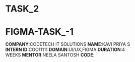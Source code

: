 # TASK_2
# FIGMA-TASK_-1
**COMPANY**:CODETECH IT SOLUTIONS
**NAME**:KAVI PRIYA S
**INTERN ID**:COO11111
**DOMAIN**:UI/UX,FIGMA
**DURATION**:4 WEEKS
**MENTOR**:NEELA SANTOSH
**CODE**:
<!DOCTYPE html>
<html lang="en">
<head>
    <meta charset="UTF-8">
    <meta name="viewport" content="width=device-width, initial-scale=1.0">
    <title>Responsive Webpage</title>
    <style>
        /* General Reset */
        * {
            margin: 0;
            padding: 0;
            box-sizing: border-box;
        }

        body {
            font-family: Arial, sans-serif;
            line-height: 1.6;
            background-color: #f4f4f9;
            color: #333;
        }

        header {
            background: #007bff;
            color: white;
            padding: 1rem 0;
            text-align: center;
        }

        nav {
            background: #333;
            color: white;
            padding: 0.5rem;
        }

        nav ul {
            display: flex;
            justify-content: center;
            list-style: none;
        }

        nav ul li {
            margin: 0 15px;
        }

        nav ul li a {
            color: white;
            text-decoration: none;
        }

        .container {
            padding: 2rem;
            max-width: 1200px;
            margin: auto;
        }

        .container p {
            font-size: 1.2rem;
        }

        .certificate {
            margin-top: 2rem;
            padding: 2rem;
            border: 2px dashed #007bff;
            text-align: center;
            background: white;
        }

        footer {
            background: #333;
            color: white;
            text-align: center;
            padding: 1rem 0;
            margin-top: 2rem;
        }

        /* Media Queries */
        @media (max-width: 768px) {
            nav ul {
                flex-direction: column;
                text-align: center;
            }

            .container p {
                font-size: 1rem;
            }

            .certificate {
                padding: 1rem;
                font-size: 1rem;
            }
        }

        @media (max-width: 480px) {
            header h1 {
                font-size: 1.5rem;
            }

            nav ul li {
                margin: 10px 0;
            }

            .container {
                padding: 1rem;
            }

            .certificate {
                font-size: 0.9rem;
            }

            footer p {
                font-size: 0.9rem;
            }
        }
    </style>
</head>
<body>
    <header>
        <h1>Responsive Webpage Design</h1>
    </header>
    <nav>
        <ul>
            <li><a href="#home">Home</a></li>
            <li><a href="#about">About</a></li>
            <li><a href="#contact">Contact</a></li>
        </ul>
    </nav>
    <div class="container">
        <p>Welcome to the responsive webpage design tutorial. This page adjusts to various screen sizes using HTML, CSS, and JavaScript. Follow the instructions below to complete your internship project successfully.</p>

        <div class="certificate">
            <h2>Completion Certificate</h2>
            <p>Your completion certificate will be issued on your internship end date.</p>
            <p><strong>CodTech</strong></p>
        </div>
    </div>
    <footer>
        <p>&copy; 2025 CodTech. All rights reserved.</p>
    </footer>
</body>
</html>
**DESCRIPTION**:
This code is for a responsive webpage designed using HTML and CSS, with responsiveness achieved through media queries. Its purpose is to provide a seamless user experience across different devices, such as desktops, tablets, and mobile phones.
HTML Structure
The HTML section forms the structural backbone of the webpage:
Document Declaration and Metadata:
The <!DOCTYPE html> specifies the document type as HTML5.
The <html lang="en"> sets the language to English for accessibility.
Inside <head>, metadata such as <meta charset="UTF-8"> ensures proper character encoding for all text. The <meta name="viewport" content="width=device-width, initial-scale=1.0"> ensures the webpage scales properly on all screen sizes. The <title> defines the name of the webpage shown in the browser tab.
Page Content:
The <body> contains the main content divided into:
Header (<header>): Displays the page title, “Responsive Webpage Design,” with a blue background and white text.
Navigation Bar (<nav>): Contains a horizontal list of links (Home, About, Contact). The links are styled to remove underlines and align evenly.
Main Content Area (.container): Includes a welcome message and a section styled to look like a certificate. The certificate section has a dashed border, centered text, and some padding.
Footer (<footer>): Displays a copyright message centered at the bottom of the page.
CSS Styling
The CSS is embedded within the <style> tags and defines the webpage's layout and appearance. It ensures that the page is visually appealing and adjusts dynamically to screen size.
Global Reset:
The * selector removes default padding and margin from all elements (margin: 0; padding: 0) and ensures consistent box-sizing with `box-sizing'
**OUTPUT**:
